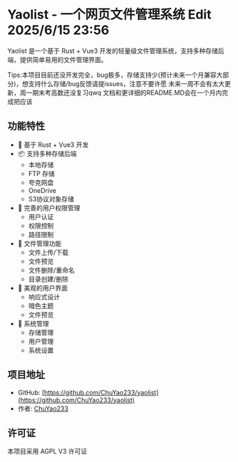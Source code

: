 # Yaolist - 一个网页文件管理系统  Edit 2025/6/15 23:56

Yaolist 是一个基于 Rust + Vue3 开发的轻量级文件管理系统，支持多种存储后端，提供简单易用的文件管理界面。
 
Tips:本项目目前还没开发完全，bug极多，存储支持少(预计未来一个月兼容大部分)，想支持什么存储/bug反馈请提issues，注意不要许愿
未来一周不会有太大更新，周一期末考高数还没复习qwq
文档和更详细的README.MD会在一个月内完成把应该
## 功能特性

- 🚀 基于 Rust + Vue3 开发
- 📦 支持多种存储后端
  - 本地存储
  - FTP 存储
  - 夸克网盘
  - OneDrive
  - S3协议对象存储
- 🔐 完善的用户权限管理
  - 用户认证
  - 权限控制
  - 路径限制
- 🎯 文件管理功能
  - 文件上传/下载
  - 文件预览
  - 文件删除/重命名
  - 目录创建/删除
- 🎨 美观的用户界面
  - 响应式设计
  - 暗色主题
  - 文件预览
- 🔧 系统管理
  - 存储管理
  - 用户管理
  - 系统设置

## 项目地址

- GitHub: [https://github.com/ChuYao233/yaolist](https://github.com/ChuYao233/yaolist)
- 作者: [ChuYao233](https://github.com/ChuYao233)

## 许可证

本项目采用 AGPL V3 许可证

